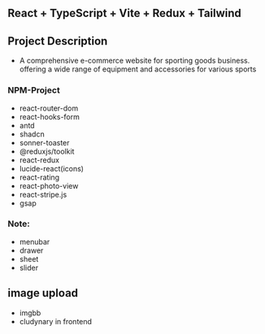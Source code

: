 ## React + TypeScript + Vite + Redux + Tailwind

## Project Description

- A comprehensive e-commerce website for sporting goods business. offering a wide range of equipment and accessories for various sports

### NPM-Project
- react-router-dom
- react-hooks-form
- antd
- shadcn
- sonner-toaster
- @reduxjs/toolkit 
- react-redux
- lucide-react(icons)
- react-rating
- react-photo-view
- react-stripe.js
- gsap




### Note:

- menubar 
- drawer 
- sheet
- slider


## image upload
- imgbb 
- cludynary in frontend
